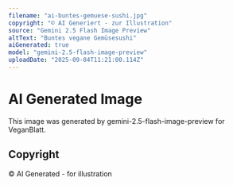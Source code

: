 ```yaml
---
filename: "ai-buntes-gemuese-sushi.jpg"
copyright: "© AI Generiert - zur Illustration"
source: "Gemini 2.5 Flash Image Preview"
altText: "Buntes vegane Gemüsesushi"
aiGenerated: true
model: "gemini-2.5-flash-image-preview"
uploadDate: "2025-09-04T11:21:00.114Z"
---
```


# AI Generated Image

This image was generated by gemini-2.5-flash-image-preview for VeganBlatt.

## Copyright
© AI Generated - for illustration
